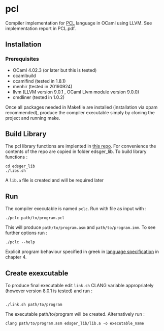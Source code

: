 # pcl

Compiler implementation for [PCL](http://courses.softlab.ntua.gr/compilers/2019a/pcl2019.pdf) language in OCaml using LLVM. 
See implementation report in PCL.pdf.

## Installation
### Prerequisites
* OCaml 4.02.3 (or later but this is tested)
* ocamlbuild
* ocamlfind (tested in 1.8.1)
* menhir    (tested in 20190924)
* llvm (LLVM version 9.0.1 , OCaml Llvm module version 9.0.0)
* cmdliner  (tested in  1.0.2)

Once all packages needed in Makefile are installed (installation via opam recommended),
produce the compiler executable simply by cloning the project and running make. 

## Build Library
The pcl library functions are implented in [this repo](https://github.com/abenetopoulos/edsger_lib).
For convenience the contents of the repo are copied in folder edsger_lib. To build library functions :

```
cd edsger_lib
./libs.sh
```
A `lib.a` file is created and will be required later

## Run
The compiler executable is named `pclc`. Run with file as input with :

```
./pclc path/to/program.pcl
```
This will produce `path/to/program.asm` and `path/to/program.imm`. To see further options
run :

```
./pclc --help
```

Explicit program behaviour specified in greek in [language specification](http://courses.softlab.ntua.gr/compilers/2019a/pcl2019.pdf)
in chapter 4.

## Create exexcutable
To produce final executable edit `link.sh` CLANG variable appropriately (however version 8.0.1 is tested) and run :

```

./link.sh path/to/program
```

The executable path/to/program will be created. Alternatively run :

```
clang path/to/program.asm edsger_lib/lib.a -o executable_name
```


